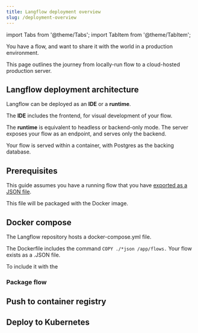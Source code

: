 ```yaml
---
title: Langflow deployment overview
slug: /deployment-overview
---
```


import Tabs from '@theme/Tabs';
import TabItem from '@theme/TabItem';

You have a flow, and want to share it with the world in a production environment.

This page outlines the journey from locally-run flow to a cloud-hosted production server.

## Langflow deployment architecture

Langflow can be deployed as an **IDE** or a **runtime**.

The **IDE** includes the frontend, for visual development of your flow.

The **runtime** is equivalent to headless or backend-only mode. The server exposes your flow as an endpoint, and serves only the backend.

Your flow is served within a container, with Postgres as the backing database. 

## Prerequisites

This guide assumes you have a running flow that you have [exported as a JSON file](/concepts-flows).

This file will be packaged with the Docker image.



## Docker compose


The Langflow repository hosts a docker-compose.yml file.

The Dockerfile includes the command `COPY ./*json /app/flows.`
Your flow exists as a .JSON file.

To include it with the

### Package flow

## Push to container registry

## Deploy to Kubernetes

